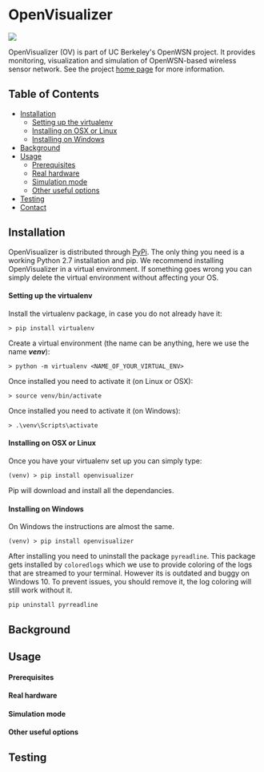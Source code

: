 OpenVisualizer
==============

![](https://img.shields.io/badge/python-2.7-green)


OpenVisualizer (OV) is part of UC Berkeley's OpenWSN project. It provides monitoring, visualization and simulation of 
OpenWSN-based wireless sensor network. See the project [home page][] for more information.

## Table of Contents
* [Installation](#installation)
    - [Setting up the virtualenv](#setting-up-the-virtualenv)
    - [Installing on OSX or Linux](#installing-on-osx-or-linux)
    - [Installing on Windows](#installing-on-windows)
* [Background](#background)
* [Usage](#usage)
    - [Prerequisites](#prerequisites)
    - [Real hardware](#real-hardware)
    - [Simulation mode](#simulation-mode)
    - [Other useful options](#other-useful-options)
* [Testing](#testing)
* [Contact](#contact)


## Installation <a name="installation"></a>
OpenVisualizer is distributed through [PyPi][]. The only thing you need is a working Python 2.7 installation and pip.
We recommend installing OpenVisualizer in a virtual environment. If something goes wrong you can simply delete
the virtual environment without affecting your OS.

#### Setting up the virtualenv <a name="setting-up-the-virtualenv"></a>
Install the virtualenv package, in case you do not already have it:

`> pip install virtualenv`

Create a virtual environment (the name can be anything, here we use the name _**venv**_):

`> python -m virtualenv <NAME_OF_YOUR_VIRTUAL_ENV>`

Once installed you need to activate it (on Linux or OSX):

`> source venv/bin/activate`

Once installed you need to activate it (on Windows):

`> .\venv\Scripts\activate`

#### Installing on OSX or Linux
Once you have your virtualenv set up you can simply type:

`(venv) > pip install openvisualizer`

Pip will download and install all the dependancies. 

#### Installing on Windows
On Windows the instructions are almost the same.

`(venv) > pip install openvisualizer`

After installing you need to uninstall the package `pyreadline`. This package gets installed by `coloredlogs` which we 
use to provide coloring of the logs that are streamed to your terminal. However its is outdated and buggy on Windows 10. 
To prevent issues, you should remove it, the log coloring will still work without it.

`pip uninstall pyrreadline`

## Background

## Usage
#### Prerequisites
#### Real hardware
#### Simulation mode
#### Other useful options

## Testing
    

[home page]: https://openwsn.atlassian.net/wiki/display/OW/OpenVisualizer

[PyPi]: https://pypi.org/

[mailing list]: https://openwsn.atlassian.net/wiki/display/OW/Mailing+List

[issue report]: https://openwsn.atlassian.net

[openwsn-dashboard]: https://openwsn-dashboard.eu-gb.mybluemix.net/ui/

[OpenTestbed]: https://github.com/openwsn-berkeley/opentestbed

[localhost:8080]: http://localhost:8080/
